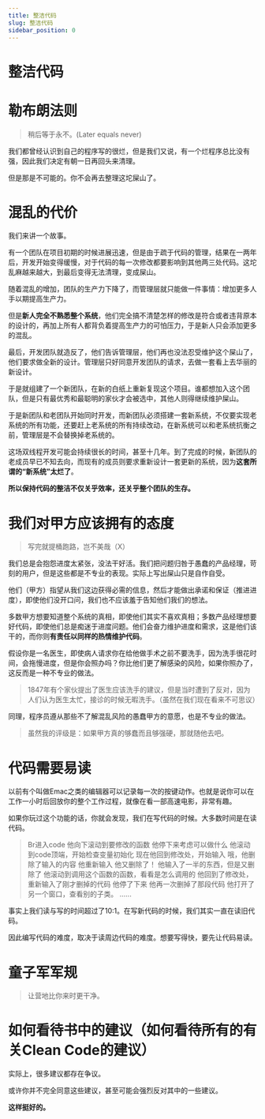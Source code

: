 ```yaml
---
title: 整洁代码
slug: 整洁代码
sidebar_position: 0
---
```



# 整洁代码

# 勒布朗法则

> 稍后等于永不。(Later equals never)

我们都曾经认识到自己的程序写的很烂，但是我们又说，有一个烂程序总比没有强，因此我们决定有朝一日再回头来清理。

但是那是不可能的。你不会再去整理这坨屎山了。

# 混乱的代价

我们来讲一个故事。

有一个团队在项目初期的时候进展迅速，但是由于疏于代码的管理，结果在一两年后，开发开始变得缓慢，对于代码的每一次修改都要影响到其他两三处代码。这坨乱麻越来越大，到最后变得无法清理，变成屎山。

随着混乱的增加，团队的生产力下降了，而管理层就只能做一件事情：增加更多人手以期提高生产力。

但是<b>新人完全不熟悉整个系统</b>，他们完全搞不清楚怎样的修改是符合或者违背原本的设计的，再加上所有人都背负着提高生产力的可怕压力，于是新人只会添加更多的混乱。

最后，开发团队就造反了，他们告诉管理层，他们再也没法忍受维护这个屎山了，他们要求做全新的设计。管理层只好同意开发团队的请求，去做一套看上去华丽的新设计。

于是就组建了一个新团队，在新的白纸上重新复现这个项目。谁都想加入这个团队，但是只有最优秀和最聪明的家伙才会被选中，其他人则得继续维护屎山。

于是新团队和老团队开始同时开发，而新团队必须搭建一套新系统，不仅要实现老系统的所有功能，还要赶上老系统的所有持续改动，在新系统可以和老系统抗衡之前，管理层是不会替换掉老系统的。

这场双线程开发可能会持续很长的时间，甚至十几年。到了完成的时候，新团队的老成员早已不知去向，而现有的成员则要求重新设计一套更新的系统，因为<b>这套所谓的“新系统”太烂了</b>。

<b>所以保持代码的整洁不仅关乎效率，还关乎整个团队的生存。</b>

# 我们对甲方应该拥有的态度

> 写完就提桶跑路，岂不美哉（X）

我们总是会抱怨进度太紧张，没法干好活。我们把问题归咎于愚蠢的产品经理，苛刻的用户，但是这些都是不专业的表现。实际上写出屎山只是自作自受。

他们（甲方）指望从我们这边获得必需的信息，然后才能做出承诺和保证（推进进度），即使他们没开口问，我们也不应该羞于告知他们我们的想法。

多数甲方想要知道整个系统的真相，即使他们其实不喜欢真相；多数产品经理想要好代码，即使他们总是痴迷于进度问题。他们会奋力维护进度和需求，这是他们该干的，而你则<b>有责任以同样的热情维护代码</b>。

假设你是一名医生，即使病人请求你在给他做手术之前不要洗手，因为洗手很花时间，会拖慢进度，但是你会照办吗？你比他们更了解感染的风险，如果你照办了，这反而是一种不专业的做法。

> 1847年有个家伙提出了医生应该洗手的建议，但是当时遭到了反对，因为人们认为医生太忙，接诊的时候无暇洗手。（虽然在我们现在看来不可思议）

同理，程序员遵从那些不了解混乱风险的愚蠢甲方的意愿，也是不专业的做法。

> 虽然我的评级是：如果甲方真的够蠢而且够强硬，那就随他去吧。

# 代码需要易读

以前有个叫做Emac之类的编辑器可以记录每一次的按键动作。也就是说你可以在工作一小时后回放你的整个工作过程，就像在看一部高速电影，非常有趣。

如果你玩过这个功能的话，你就会发现，我们在写代码的时候。大多数时间是在读代码。

> Br进入code
> 他向下滚动到要修改的函数
> 他停下来考虑可以做什么
> 他滚动到code顶端，开始检查变量初始化
> 现在他回到修改处，开始输入
> 哦，他删除了输入的内容
> 他重新输入
> 他又删除了！
> 他输入了一半的东西，但是又删除了
> 他滚动到调用这个函数的函数，看看是怎么调用的
> 他回到了修改处，重新输入了刚才删掉的代码
> 他停了下来
> 他再一次删掉了那段代码
> 他打开了另一个窗口，查看别的子类。
> ......

事实上我们读与写的时间超过了10:1。在写新代码的时候，我们其实一直在读旧代码。

因此编写代码的难度，取决于读周边代码的难度。想要写得快，要先让代码易读。

# 童子军军规

> 让营地比你来时更干净。

# 如何看待书中的建议（如何看待所有的有关Clean Code的建议）

实际上，很多建议都存在争议。

或许你并不完全同意这些建议，甚至可能会强烈反对其中的一些建议。

<b>这样挺好的。</b>

